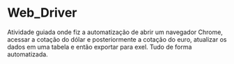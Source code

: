 # Web_Driver
Atividade guiada onde fiz a automatização de abrir um navegador Chrome, acessar a cotação do dólar e posteriormente a cotação do euro, atualizar os dados em uma tabela e então exportar para exel. Tudo de forma automatizada.
